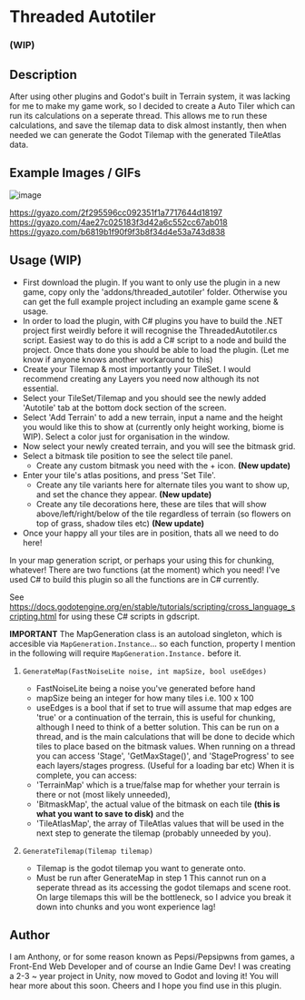 # Threaded Autotiler
### (WIP)
## Description

After using other plugins and Godot's built in Terrain system, it was lacking for me to make my game work, so I decided to create a Auto Tiler which can run its calculations on a seperate thread.
This allows me to run these calculations, and save the tilemap data to disk almost instantly, then when needed we can generate the Godot Tilemap with the generated TileAtlas data.

## Example Images / GIFs
![image](https://github.com/pepsipwns/AutoTilerAtlas/assets/7117827/9b507e7b-36a2-4412-bdf2-6536781b8324)

https://gyazo.com/2f295596cc092351f1a7717644d18197
https://gyazo.com/4ae27c025183f3d42a6c552cc67ab018
https://gyazo.com/b6819b1f90f9f3b8f34d4e53a743d838

## Usage (WIP)

- First download the plugin. If you want to only use the plugin in a new game, copy only the 'addons/threaded_autotiler' folder. Otherwise you can get the full example project including an example game scene & usage.
- In order to load the plugin, with C# plugins you have to build the .NET project first weirdly before it will recognise the ThreadedAutotiler.cs script. Easiest way to do this is add a C# script to a node and build the project. Once thats done you should be able to load the plugin. (Let me know if anyone knows another workaround to this)
- Create your Tilemap & most importantly your TileSet. I would recommend creating any Layers you need now although its not essential.
- Select your TileSet/Tilemap and you should see the newly added 'Autotile' tab at the bottom dock section of the screen.
- Select 'Add Terrain' to add a new terrain, input a name and the height you would like this to show at (currently only height working, biome is WIP). Select a color just for organisation in the window.
- Now select your newly created terrain, and you will see the bitmask grid.
- Select a bitmask tile position to see the select tile panel.
     - Create any custom bitmask you need with the + icon. **(New update)**
- Enter your tile's atlas positions, and press 'Set Tile'.
     - Create any tile variants here for alternate tiles you want to show up, and set the chance they appear. **(New update)**
     - Create any tile decorations here, these are tiles that will show above/left/right/below of the tile regardless of terrain (so flowers on top of grass, shadow tiles etc) **(New update)**
- Once your happy all  your tiles are in position, thats all we need to do here!

In your map generation script, or perhaps your using this for chunking, whatever! There are two functions (at the moment) which you need! I've used C# to build this plugin so all the functions are in C# currently.

See https://docs.godotengine.org/en/stable/tutorials/scripting/cross_language_scripting.html for using these C# scripts in gdscript.

**IMPORTANT** The MapGeneration class is an autoload singleton, which is accesible via `MapGeneration.Instance`... so each function, property I mention in the following will require `MapGeneration.Instance.` before it.

1. `GenerateMap(FastNoiseLite noise, int mapSize, bool useEdges)`
     - FastNoiseLite being a noise you've generated before hand
     - mapSize being an integer for how many tiles i.e. 100 x 100
     - useEdges is a bool that if set to true will assume that map edges are 'true' or a continuation of the terrain, this is useful for chunking, although I need to think of a better solution.
    This can be run on a thread, and is the main calculations that will be done to decide which tiles to place based on the bitmask values.
    When running on a thread you can access 'Stage', 'GetMaxStage()', and 'StageProgress' to see each layers/stages progress. (Useful for a loading bar etc)
    When it is complete, you can access:
      - 'TerrainMap' which is a true/false map for whether your terrain is there or not (most likely unneeded),
      - 'BitmaskMap', the actual value of the bitmask on each tile **(this is what you want to save to disk)** and the
      - 'TileAtlasMap', the array of TileAtlas values that will be used in the next step to generate the tilemap (probably unneeded by you).
  
2. `GenerateTilemap(Tilemap tilemap)`

    - Tilemap is the godot tilemap you want to generate onto.
    - Must be run after GenerateMap in step 1
   This cannot run on a seperate thread as its accessing the godot tilemaps and scene root.
     On large tilemaps this will be the bottleneck, so I advice you break it down into chunks and you wont experience lag!

## Author

I am Anthony, or for some reason known as Pepsi/Pepsipwns from games, a Front-End Web Developer and of course an Indie Game Dev!
I was creating a 2-3 ~ year project in Unity, now moved to Godot and loving it! You will hear more about this soon.
Cheers and I hope you find use in this plugin.
     
    

